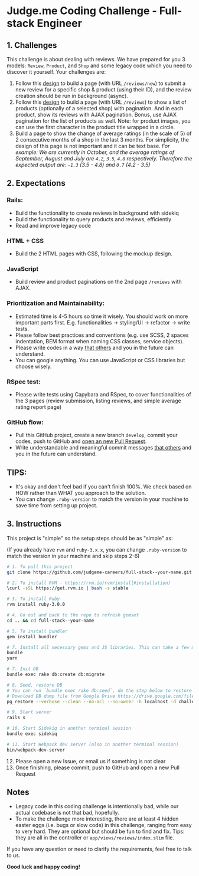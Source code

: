 # Judge.me Coding Challenge - Full-stack Engineer

## 1. Challenges
This challenge is about dealing with reviews. We have prepared for you 3 models: `Review`, `Product`, and `Shop` and some legacy code which you need to discover it yourself. Your challenges are:

1. Follow this [design](https://www.figma.com/file/d9raNQDcOgKWvhUKNsbIi6/RoR-assignments?node-id=0%3A1) to build a page (with URL `/reviews/new`) to submit a new review for a specific shop & product (using their ID), and the review creation should be run in background (async).
2. Follow this [design](https://www.figma.com/file/d9raNQDcOgKWvhUKNsbIi6/RoR-assignments?node-id=0%3A1) to build a page (with URL `/reviews`) to show a list of products (optionally of a selected shop) with pagination. And in each product, show its reviews with AJAX pagination. Bonus, use AJAX pagination for the list of products as well. Note: for product images, you can use the first character in the product title wrapped in a circle.
3. Build a page to show the change of average ratings (in the scale of 5) of 2 consecutive months of a shop in the last 3 months. For simplicity, the design of this page is not important and it can be text base.
*For example:
We are currently in October, and the average ratings of September, August and July are `4.2`, `3.5`, `4.8` respectively.
Therefore the expected output are: `-1.3` (3.5 - 4.8) and `0.7` (4.2 - 3.5)*

## 2. Expectations

### Rails:
- Build the functionality to create reviews in background with sidekiq
- Build the functionality to query products and reviews, efficiently
- Read and improve legacy code

### HTML + CSS
- Build the 2 HTML pages with CSS, following the mockup design.

### JavaScript
- Build review and product paginations on the 2nd page `/reviews` with AJAX.

### Prioritization and Maintainability:
- Estimated time is 4-5 hours so time it wisely. You should work on more important parts first. E.g. functionalities -> styling/UI -> refactor -> write tests.
- Please follow best practices and conventions (e.g. use SCSS, 2 spaces indentation, BEM format when naming CSS classes, service objects).
- Please write codes in a way [that others](https://pub-images.judge.me/judgeme/always-code-as-if-the-person-who-will-maintain-your-code-is-a-maniac-serial-killer-knows-where-you-live.jpg) and you in the future can understand.
- You can google anything. You can use JavaScript or CSS libraries but choose wisely.

### RSpec test:
- Please write tests using Capybara and RSpec, to cover functionalities of the 3 pages (review submission, listing reviews, and simple average rating report page)

### GitHub flow:
- Pull this GitHub project, create a new branch `develop`, commit your codes, push to GitHub and [open an new Pull Request](https://github.com/judgeme-careers/full-stack--your-name/compare/master...develop).
- Write understandable and meaningful commit messages [that others](https://pub-images.judge.me/judgeme/always-code-as-if-the-person-who-will-maintain-your-code-is-a-maniac-serial-killer-knows-where-you-live.jpg) and you in the future can understand.

## TIPS:
+ It's okay and don't feel bad if you can't finish 100%. We check based on HOW rather than WHAT you approach to the solution.
+ You can change `.ruby-version` to match the version in your machine to save time from setting up project.

## 3. Instructions
This project is "simple" so the setup steps should be as "simple" as:

(If you already have `rvm` and `ruby-3.x.x`, you can change `.ruby-version` to match the version in your machine and skip steps 2-6)

```bash
# 1. To pull this project
git clone https://github.com/judgeme-careers/full-stack--your-name.git && cd full-stack--your-name

# 2. To install RVM - https://rvm.io/rvm/install#installation)
\curl -sSL https://get.rvm.io | bash -s stable

# 3. To install Ruby
rvm install ruby-3.0.0

# 4. Go out and back to the repo to refresh gemset
cd .. && cd full-stack--your-name

# 5. To install bundler
gem install bundler

# 7. Install all necessary gems and JS libraries. This can take a few minutes.
bundle
yarn

# 7. Init DB
bundle exec rake db:create db:migrate

# 8. Seed, restore DB
# You can run `bundle exec rake db:seed`, do the step below to restore DB:
# Download DB dump file from Google Drive https://drive.google.com/file/d/1qpp82e_SiKPltnUHDyWItAerGs4rwQxy/view?usp=sharing to `db/challenge_development.dump`, and then run:
pg_restore --verbose --clean --no-acl --no-owner -h localhost -d challenge_development db/challenge_development.dump

# 9. Start server
rails s

# 10. Start Sidekiq in another terminal session
bundle exec sidekiq

# 11. Start Webpack dev server (also in another terminal session)
bin/webpack-dev-server
```
12. Please open a new Issue, or email us if something is not clear
13. Once finishing, please commit, push to GitHub and open a new Pull Request

## Notes
- Legacy code in this coding challenge is intentionally bad, while our actual codebase is not that bad, hopefully.
- To make the challenge more interesting, there are at least 4 hidden easter eggs (i.e. bugs or slow code) in this challenge, ranging from easy to very hard. They are optional but should be fun to find and fix. Tips: they are all in the controller or `app/views/reviews/index.slim` file.

If you have any question or need to clarify the requirements, feel free to talk to us.

**Good luck and happy coding!**
